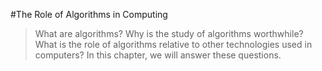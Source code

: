 #The Role of Algorithms in Computing

>What are algorithms? Why is the study of algorithms worthwhile? What is the role
of algorithms relative to other technologies used in computers? In this chapter, we
will answer these questions.
